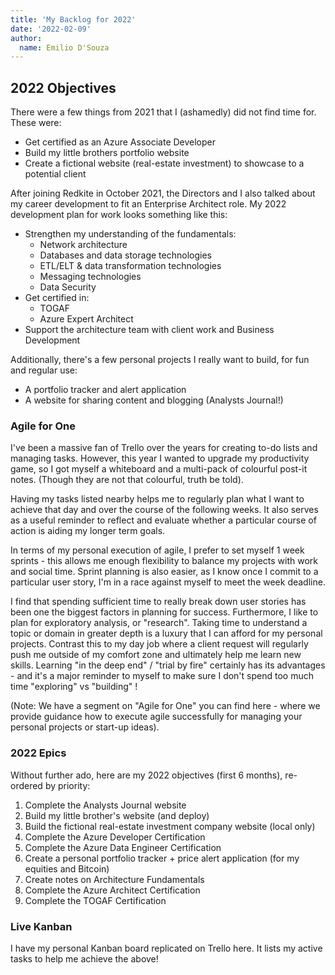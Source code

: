 ```yaml
---
title: 'My Backlog for 2022'
date: '2022-02-09'
author:
  name: Emilio D'Souza
---
```


## 2022 Objectives

There were a few things from 2021 that I (ashamedly) did not find time for. These were:

- Get certified as an Azure Associate Developer
- Build my little brothers portfolio website
- Create a fictional website (real-estate investment) to showcase to a potential client 

After joining Redkite in October 2021, the Directors and I also talked about my career development to fit an Enterprise Architect role. My 2022 development plan for work looks something like this:

- Strengthen my understanding of the fundamentals:
    - Network architecture
    - Databases and data storage technologies
    - ETL/ELT & data transformation technologies
    - Messaging technologies
    - Data Security
- Get certified in:
    - TOGAF
    - Azure Expert Architect
- Support the architecture team with client work and Business Development 

Additionally, there's a few personal projects I really want to build, for fun and regular use:

- A portfolio tracker and alert application
- A website for sharing content and blogging (Analysts Journal!)

### Agile for One

I've been a massive fan of Trello over the years for creating to-do lists and managing tasks. However, this year I wanted to upgrade my productivity game, so I got myself a whiteboard and a multi-pack of colourful post-it notes. (Though they are not that colourful, truth be told).

Having my tasks listed nearby helps me to regularly plan what I want to achieve that day and over the course of the following weeks. It also serves as a useful reminder to reflect and evaluate whether a particular course of action is aiding my longer term goals.

In terms of my personal execution of agile, I prefer to set myself 1 week sprints - this  allows me enough flexibility to balance my projects with work and social time. Sprint planning is also easier, as I know once I commit to a particular user story, I'm in a race against myself to meet the week deadline.

I find that spending sufficient time to really break down user stories has been one the biggest factors in planning for success. Furthermore, I like to plan for exploratory analysis, or "research". Taking time to understand a topic or domain in greater depth is a luxury that I can afford for my personal projects. Contrast this to my day job where a client request will regularly push me outside of my comfort zone and ultimately help me learn new skills. Learning "in the deep end" / "trial by fire" certainly has its advantages - and it's a major reminder to myself to make sure I don't spend too much time "exploring" vs "building" ! 

(Note: We have a segment on "Agile for One" you can find here - where we provide guidance how to execute agile successfully for managing your personal projects or start-up ideas). 

### 2022 Epics

Without further ado, here are my 2022 objectives (first 6 months), re-ordered by priority:

1. Complete the Analysts Journal website
2. Build my little brother's website (and deploy)
3. Build the fictional real-estate investment company website (local only)
4. Complete the Azure Developer Certification
5. Complete the Azure Data Engineer Certification
6. Create a personal portfolio tracker + price alert application (for my equities and Bitcoin)
7. Create notes on Architecture Fundamentals
8. Complete the Azure Architect Certification
9. Complete the TOGAF Certification

### Live Kanban

I have my personal Kanban board replicated on Trello here. It lists my active tasks to help me achieve the above! 